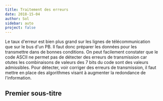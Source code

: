 ```yaml
---
title: Traitement des erreurs
date: 2018-15-04
author: Sol
sidebar: auto
project: false
---
```


Le taux d'erreur est bien plus grand sur les lignes de télécommunication que sur le bus d'un PB. Il faut donc préparer les données pour les transmettre dans de bonnes conditions. On peut facilement constater que le code ASCII ne permet pas de détecter des erreurs de transmission car otutes les combinaisons de valeurs des 7 bits du code sont des valeurs admissibles. Pour détecter, voir corriger des erreurs de transmission, il faut mettre en place des algorithmes visant à augmenter la redondance de l'information.

##  Premier sous-titre

